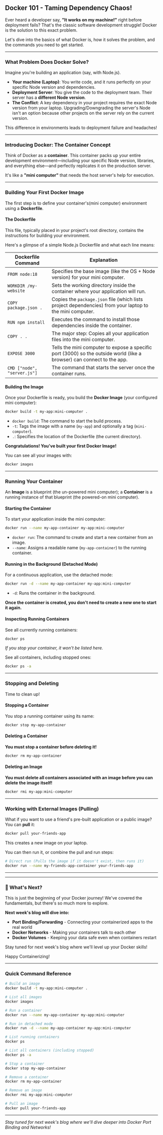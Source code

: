 ## Docker 101 - Taming Dependency Chaos! 

Ever heard a developer say, **"It works on my machine!"** right before deployment fails? That's the classic software development struggle! Docker is the solution to this exact problem.

Let's dive into the basics of what Docker is, how it solves the problem, and the commands you need to get started.

---

### What Problem Does Docker Solve?

Imagine you're building an application (say, with Node.js).

- **Your machine (Laptop)**: You write code, and it runs perfectly on your specific Node version and dependencies.
- **Deployment Server**: You give the code to the deployment team. Their server has a **different Node version**.
- **The Conflict**: A key dependency in your project requires the exact Node version from your laptop. Upgrading/Downgrading the server's Node isn't an option because other projects on the server rely on the current version.

This difference in environments leads to deployment failure and headaches! 

---

### Introducing Docker: The Container Concept

Think of Docker as a **container**. This container packs up your entire development environment—including your specific Node version, libraries, and everything else—and perfectly replicates it on the production server.

It's like a **"mini computer"** that needs the host server's help for execution.

---

### Building Your First Docker Image

The first step is to define your container's(mini computer) environment using a **Dockerfile**.

#### The Dockerfile

This file, typically placed in your project's root directory, contains the instructions for building your environment.

Here's a glimpse of a simple Node.js Dockerfile and what each line means:

| Dockerfile Command | Explanation |
|-------------------|-------------|
| `FROM node:18` | Specifies the base image (like the OS + Node version) for your mini computer. |
| `WORKDIR /my-website` | Sets the working directory inside the container where your application will run. |
| `COPY package.json .` | Copies the `package.json` file (which lists project dependencies) from your laptop to the mini computer. |
| `RUN npm install` | Executes the command to install those dependencies inside the container. |
| `COPY . .` | The major step: Copies all your application files into the mini computer. |
| `EXPOSE 3000` | Tells the mini computer to expose a specific port (3000) so the outside world (like a browser) can connect to the app. |
| `CMD ["node", "server.js"]` | The command that starts the server once the container runs. |

#### Building the Image

Once your Dockerfile is ready, you build the **Docker Image** (your configured mini computer):

```bash
docker build -t my-app:mini-computer .
```

- `docker build`: The command to start the build process.
- `-t`: Tags the image with a name (`my-app`) and optionally a tag (`mini-computer`).
- `.`: Specifies the location of the Dockerfile (the current directory).

**Congratulations! You've built your first Docker Image!** 

You can see all your images with:

```bash
docker images
```

---

### Running Your Container

An **Image** is a blueprint (the un-powered mini computer); a **Container** is a running instance of that blueprint (the powered-on mini computer).

#### Starting the Container

To start your application inside the mini computer:

```bash
docker run --name my-app-container my-app:mini-computer
```

- `docker run`: The command to create and start a new container from an image.
- `--name`: Assigns a readable name (`my-app-container`) to the running container.

#### Running in the Background (Detached Mode)

For a continuous application, use the detached mode:

```bash
docker run -d --name my-app-container my-app:mini-computer
```

- `-d`: Runs the container in the background.

**Once the container is created, you don't need to create a new one to start it again.**

#### Inspecting Running Containers

See all currently running containers:

```bash
docker ps
```

*If you stop your container, it won't be listed here.*

See all containers, including stopped ones:

```bash
docker ps -a
```

---

### Stopping and Deleting

Time to clean up!

#### Stopping a Container

You stop a running container using its name:

```bash
docker stop my-app-container
```

#### Deleting a Container

**You must stop a container before deleting it!**

```bash
docker rm my-app-container
```

#### Deleting an Image

**You must delete all containers associated with an image before you can delete the image itself!**

```bash
docker rmi my-app:mini-computer
```

---

### Working with External Images (Pulling)

What if you want to use a friend's pre-built application or a public image? You can **pull** it:

```bash
docker pull your-friends-app
```

This creates a new image on your laptop.

You can then run it, or combine the pull and run steps:

```bash
# Direct run (Pulls the image if it doesn't exist, then runs it)
docker run --name my-friends-app-container your-friends-app
```

---

---

### 🚀 What's Next?

This is just the beginning of your Docker journey! We've covered the fundamentals, but there's so much more to explore.

**Next week's blog will dive into:**
- **Port Binding/Forwarding** - Connecting your containerized apps to the real world
- **Docker Networks** - Making your containers talk to each other
- **Docker Volumes** - Keeping your data safe even when containers restart

Stay tuned for next week's blog where we'll level up your Docker skills! 

Happy Containerizing! 

---

### Quick Command Reference

```bash
# Build an image
docker build -t my-app:mini-computer .

# List all images
docker images

# Run a container
docker run --name my-app-container my-app:mini-computer

# Run in detached mode
docker run -d --name my-app-container my-app:mini-computer

# List running containers
docker ps

# List all containers (including stopped)
docker ps -a

# Stop a container
docker stop my-app-container

# Remove a container
docker rm my-app-container

# Remove an image
docker rmi my-app:mini-computer

# Pull an image
docker pull your-friends-app
```

---

*Stay tuned for next week's blog where we'll dive deeper into Docker Port Binding and Networks!*